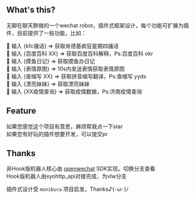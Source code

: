 ## What's this?

无聊在聊天群做的一个wechat robot，插件式框架设计，每个功能可扩展为插件，目前提供了一些功能，比如：

🚀 输入 {kfc骚话} => 获取肯德基疯狂星期四骚话  
🚀 输入 {百度百科 XX} => 获取百度百科解释，Ps:百度百科 okr  
🚀 输入 {摸鱼日记} => 获取摸鱼办日记  
🚀 输入 {表情原图} => 10s内发送表情获取表情原图  
🚀 输入 {查缩写 XX} => 获取拼音缩写翻译，Ps:查缩写 yyds  
🚀 输入 {漂亮妹妹} => 获取漂亮妹妹  
🚀 输入 {XX疫情查询} => 获取疫情数据，Ps:济南疫情查询  

## Feature

如果您感觉这个项目有意思，麻烦帮我点一下star  
如果您有好玩的插件想要开发，可以提交pr

## Thanks

非Hook版机器人核心由 [openwechat](https://github.com/eatmoreapple/openwechat) SDK实现，切换分支查看    
Hook版机器人由xyohttp_api对接完成，为vlw分支

插件式设计受 `monibuca` 项目启发，Thanks♪(･ω･)ﾉ
